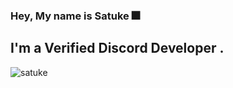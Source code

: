 ### Hey, My name is Satuke 🎆

## I'm a Verified Discord Developer .

![satuke](https://github-readme-stats.vercel.app/api?username=satuke&show_icons=true&theme=Red)

